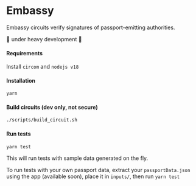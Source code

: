 # Embassy

Embassy circuits verify signatures of passport-emitting authorities.

🚧 under heavy development 🚧

#### Requirements

Install `circom` and `nodejs v18`

#### Installation

```bash
yarn
```

#### Build circuits (dev only, not secure)

```bash
./scripts/build_circuit.sh
```

#### Run tests

```bash
yarn test
```

This will run tests with sample data generated on the fly.

To run tests with your own passport data, extract your `passportData.json` using the app (available soon), place it in `inputs/`, then run `yarn test`
